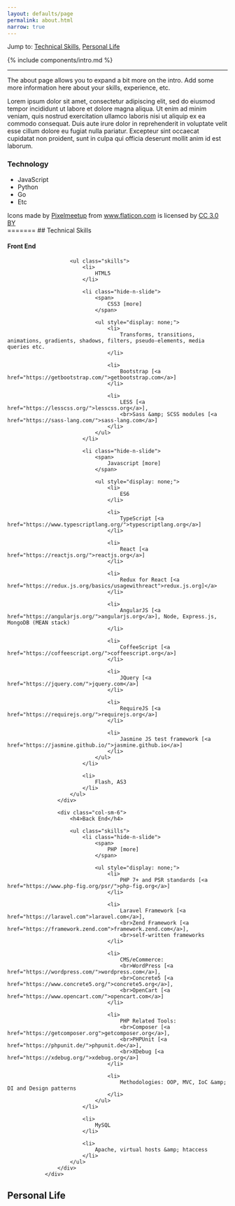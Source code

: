 ```yaml
---
layout: defaults/page
permalink: about.html
narrow: true
---
```


Jump to: 
[Technical Skills](http://google.com/), [Personal Life](http://google.com/)

{% include components/intro.md %}

<hr />

The about page allows you to expand a bit more on the intro. Add some more information here about your skills, experience, etc.

Lorem ipsum dolor sit amet, consectetur adipiscing elit, sed do eiusmod tempor incididunt ut labore et dolore magna aliqua. Ut enim ad minim veniam, quis nostrud exercitation ullamco laboris nisi ut aliquip ex ea commodo consequat. Duis aute irure dolor in reprehenderit in voluptate velit esse cillum dolore eu fugiat nulla pariatur. Excepteur sint occaecat cupidatat non proident, sunt in culpa qui officia deserunt mollit anim id est laborum.

### Technology

* JavaScript
* Python
* Go
* Etc


<div>Icons made by <a href="https://www.flaticon.com/authors/pixelmeetup" title="Pixelmeetup">Pixelmeetup</a> from <a href="https://www.flaticon.com/" 			    title="Flaticon">www.flaticon.com</a> is licensed by <a href="http://creativecommons.org/licenses/by/3.0/" 			    title="Creative Commons BY 3.0" target="_blank">CC 3.0 BY</a></div>
=======
## Technical Skills

<div class="row">
					<div class="col-sm-6">
						<h4>Front End</h4>
						
						<ul class="skills">
							<li>
								HTML5
							</li>
							
							<li class="hide-n-slide">
								<span>
									CSS3 [more]
								</span>
								
								<ul style="display: none;">
									<li>
										Transforms, transitions, animations, gradients, shadows, filters, pseudo-elements, media queries etc.
									</li>
									
									<li>
										Bootstrap [<a href="https://getbootstrap.com/">getbootstrap.com</a>]
									</li>
									
									<li>
										LESS [<a href="https://lesscss.org/">lesscss.org</a>],
										<br>Sass &amp; SCSS modules [<a href="https://sass-lang.com/">sass-lang.com</a>]
									</li>
								</ul>
							</li>
							
							<li class="hide-n-slide">
								<span>
									Javascript [more]
								</span>
								
								<ul style="display: none;">
                                    <li>
                                        ES6
                                    </li>
									
									<li>
										TypeScript [<a href="https://www.typescriptlang.org/">typescriptlang.org</a>]
									</li>
									
									<li>
                                        React [<a href="https://reactjs.org/">reactjs.org</a>]
                                    </li>
									
									<li>
										Redux for React [<a href="https://redux.js.org/basics/usagewithreact">redux.js.org]</a>
									</li>
                                    
									<li>
                                        AngularJS [<a href="https://angularjs.org/">angularjs.org</a>], Node, Express.js, MongoDB (MEAN stack)
                                    </li>
                                    
									<li>
										CoffeeScript [<a href="https://coffeescript.org/">coffeescript.org</a>]
									</li>
									
									<li>
										JQuery [<a href="https://jquery.com/">jquery.com</a>]
									</li>
									
									<li>
										RequireJS [<a href="https://requirejs.org/">requirejs.org</a>]
									</li>
                                    
                                    <li>
                                        Jasmine JS test framework [<a href="https://jasmine.github.io/">jasmine.github.io</a>]
                                    </li>
								</ul>
							</li>
							
							<li>
								Flash, AS3
							</li>
						</ul>
					</div>
					
					<div class="col-sm-6">
						<h4>Back End</h4>
						
						<ul class="skills">
							<li class="hide-n-slide">
								<span>
									PHP [more]
								</span>
								
								<ul style="display: none;">
									<li>
										PHP 7+ and PSR standards [<a href="https://www.php-fig.org/psr/">php-fig.org</a>]
									</li>
                                    
                                    <li>
										Laravel Framework [<a href="https://laravel.com">laravel.com</a>],
										<br>Zend Framework [<a href="https://framework.zend.com">framework.zend.com</a>],
										<br>self-written frameworks
									</li>
									
									<li>
										CMS/eCommerce:
										<br>WordPress [<a href="https://wordpress.com/">wordpress.com</a>],
										<br>Concrete5 [<a href="https://www.concrete5.org/">concrete5.org</a>],
										<br>OpenCart [<a href="https://www.opencart.com/">opencart.com</a>]
									</li>
									
									<li>
										PHP Related Tools:
										<br>Composer [<a href="https://getcomposer.org">getcomposer.org</a>],
										<br>PHPUnit [<a href="https://phpunit.de/">phpunit.de</a>],
										<br>XDebug [<a href="https://xdebug.org/">xdebug.org</a>]
                                    </li>
									
                                    <li>
										Methodologies: OOP, MVC, IoC &amp; DI and Design patterns
									</li>
								</ul>
							</li>
							
							<li>
								MySQL
							</li>
							
							<li>
								Apache, virtual hosts &amp; htaccess
							</li>
						</ul>
					</div>
				</div>

## Personal Life